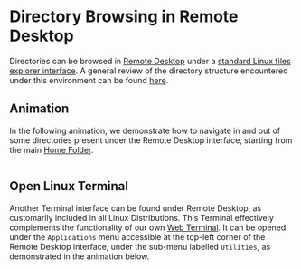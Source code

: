 # Directory Browsing in Remote Desktop

Directories can be browsed in [Remote Desktop](../remote-desktop.md) under a [standard Linux files explorer interface](../remote-desktop.md#linux-environment). A general review of the directory structure encountered under this environment can be found [here](../../data-on-disk/directories.md).

## Animation

In the following animation, we demonstrate how to navigate in and out of some directories present under the Remote Desktop interface, starting from the main [Home Folder](../../infrastructure/login/directories.md).

<img data-gifffer="/images/remote-connection/browse-rd.gif" />

## Open Linux Terminal

Another Terminal interface can be found under Remote Desktop, as customarily included in all Linux Distributions. This Terminal effectively complements the functionality of our own [Web Terminal](../web-terminal.md). It can be opened under the `Applications` menu accessible at the top-left corner of the Remote Desktop interface, under the sub-menu labelled `Utilities`, as demonstrated in the animation below.

<img data-gifffer="/images/remote-connection/terminal-rd.gif" />
